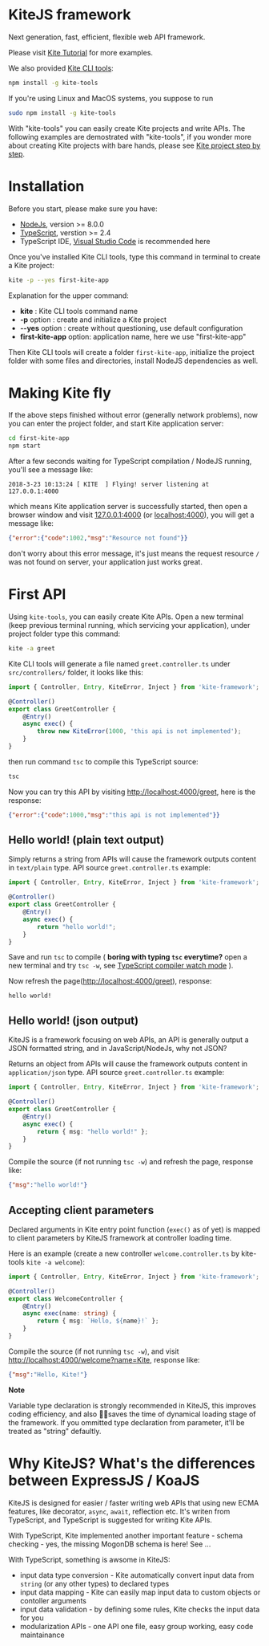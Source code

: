 # KiteJS framework
Next generation, fast, efficient, flexible web API framework.

Please visit [Kite Tutorial](./docs/tutorial.md) for more examples.

We also provided [Kite CLI tools](https://github.com/kite-js/kite-tools):

```sh
npm install -g kite-tools
```

If you're using Linux and MacOS systems, you suppose to run 

```sh
sudo npm install -g kite-tools
```

With "kite-tools" you can easily create Kite projects and write APIs. 
The following examples are demostrated with "kite-tools", if you wonder 
more about creating Kite projects with bare hands, please see 
[Kite project step by step](./docs/kite-project-step-by-step.md).

# Installation
Before you start, please make sure you have:
+ [NodeJs](https://nodejs.org/), version >= 8.0.0
+ [TypeScript](https://www.typescriptlang.org/), verstion >= 2.4
+ TypeScript IDE, [Visual Studio Code](https://code.visualstudio.com/) is recommended here

Once you've installed Kite CLI tools, type this command in terminal 
to create a Kite project:

```sh
kite -p --yes first-kite-app
```

Explanation for the upper command:
+ __kite__ : Kite CLI tools command name
+ __-p__ option : create and initialize a Kite project
+ __--yes__ option : create without questioning, use default configuration
+ __first-kite-app__ option: application name, here we use "first-kite-app"

Then Kite CLI tools will create a folder `first-kite-app`, initialize the project folder with some files and directories, install NodeJS dependencies as well.

# Making Kite fly

If the above steps finished without error (generally network problems),
now you can enter the project folder, and start Kite application server:

```sh
cd first-kite-app
npm start
```

After a few seconds waiting for TypeScript compilation / NodeJS running, you'll see a message like:

```
2018-3-23 10:13:24 [ KITE  ] Flying! server listening at 127.0.0.1:4000
```

which means Kite application server is successfully started, then open
a browser window and visit [127.0.0.1:4000](http://127.0.0.1:4000) (or [localhost:4000](http://localhost:4000)), you
will get a message like:

```json
{"error":{"code":1002,"msg":"Resource not found"}}
```

don't worry about this error message, it's just means the request 
resource `/` was not found on server, your application just works great.

# First API

Using `kite-tools`, you can easily create Kite APIs. Open a new terminal
(keep previous terminal running, which servicing your application), 
under project folder type this command:

```sh
kite -a greet
```

Kite CLI tools will generate a file named `greet.controller.ts` under
`src/controllers/` folder, it looks like this:

```typescript
import { Controller, Entry, KiteError, Inject } from 'kite-framework';

@Controller()
export class GreetController {
    @Entry()
    async exec() {
        throw new KiteError(1000, 'this api is not implemented');
    }
}
```

then run command `tsc` to compile this TypeScript source:

```sh
tsc
```

Now you can try this API by visiting [http://localhost:4000/greet](http://localhost:4000/greet), here is the response:

```json
{"error":{"code":1000,"msg":"this api is not implemented"}}
```

## Hello world! (plain text output)

Simply returns a string from APIs will cause the framework outputs content in `text/plain` type. API source `greet.controller.ts` example:

```typescript
import { Controller, Entry, KiteError, Inject } from 'kite-framework';

@Controller()
export class GreetController {
    @Entry()
    async exec() {
        return "hello world!";
    }
}
```

Save and run `tsc` to compile ( __boring with typing `tsc` everytime?__ open a new terminal and try `tsc -w`, see [TypeScript compiler watch mode](http://www.typescriptlang.org/docs/handbook/compiler-options.html) ).

Now refresh the page([http://localhost:4000/greet](http://localhost:4000/greet)), response:

```text
hello world!
```

## Hello world! (json output)

KiteJS is a framework focusing on web APIs, an API is generally output a
JSON formatted string, and in JavaScript/NodeJs, why not JSON?

Returns an object from APIs will cause the framework outputs content in
`application/json` type. API source `greet.controller.ts` example:

```typescript
import { Controller, Entry, KiteError, Inject } from 'kite-framework';

@Controller()
export class GreetController {
    @Entry()
    async exec() {
        return { msg: "hello world!" };
    }
}
```

Compile the source (if not running `tsc -w`) and refresh the page, response like:

```json
{"msg":"hello world!"}
```

## Accepting client parameters

Declared arguments in Kite entry point function (`exec()` as of yet) is
mapped to client parameters by KiteJS framework at controller loading time.

Here is an example (create a new controller `welcome.controller.ts` by kite-tools `kite -a welcome`):

```typescript
import { Controller, Entry, KiteError, Inject } from 'kite-framework';

@Controller()
export class WelcomeController {
    @Entry()
    async exec(name: string) {
        return { msg: `Hello, ${name}!` };
    }
}
```

Compile the source (if not running `tsc -w`), and visit
[http://localhost:4000/welcome?name=Kite](http://localhost:4000/welcome?name=Kite), response like:

```json
{"msg":"Hello, Kite!"}
```

__Note__

Variable type declaration is strongly recommended in KiteJS, this improves coding efficiency, and also saves the time of dynamical loading stage of
the framework. If you ommitted type declaration from parameter, it'll be treated as "string" defaultly.

# Why KiteJS? What's the differences between ExpressJS / KoaJS
KiteJS is designed for easier / faster writing web APIs that using new ECMA features,  like decorator, `async`, `await`, reflection etc. 
It's writen from TypeScript, and TypeScript is suggested for writing Kite APIs.

With TypeScript, Kite implemented another important feature - schema checking - yes, the missing MogonDB schema is here! See ...

With TypeScript, something is awsome in KiteJS:
* input data type conversion - Kite automatically convert input data
  from `string` (or any other types) to declared types
* input data mapping - Kite can easily map input data to custom objects or contoller arguments
* input data validation - by defining some rules, Kite checks the input data for you
* modularization APIs - one API one file, easy group working, easy code maintainance
